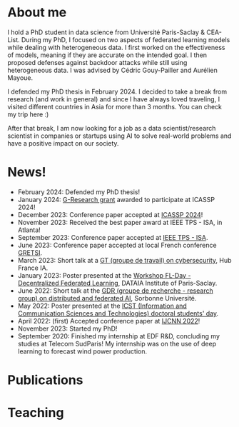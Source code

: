 # About me
I hold a PhD student in data science from Université Paris-Saclay & CEA-List. During my PhD, I focused on two aspects of federated learning models while dealing with heterogeneous data. I first worked on the effectiveness of models, meaning if they are accurate on the intended goal. I then proposed defenses against backdoor attacks while still using heterogeneous data. I was advised by Cédric Gouy-Pailler and Aurélien Mayoue.

I defended my PhD thesis in February 2024. I decided to take a break from research (and work in general) and since I have always loved traveling, I visited different countries in Asia for more than 3 months. You can check my trip here :)

After that break, I am now looking for a job as a data scientist/research scientist in companies or startups using AI to solve real-world problems and have a positive impact on our society. 

# News!
* February 2024: Defended my PhD thesis! 
* January 2024: [G-Research grant](https://www.gresearch.com/news/g-research-january-2024-grant-winners/) awarded to participate at ICASSP 2024!
* December 2023: Conference paper accepted at [ICASSP 2024](https://2024.ieeeicassp.org/)!
* November 2023: Received the best paper award at IEEE TPS - ISA, in Atlanta!
* September 2023: Conference paper accepted at [IEEE TPS - ISA](https://www.sis.pitt.edu/lersais/conference/tps/2023/index.html).
* June 2023: Conference paper accepted at local French conference [GRETSI](https://gretsi.fr/colloque2023/).
* March 2023: Short talk at a [GT (groupe de travail) on cybersecurity](https://www.hub-franceia.fr/groupes-de-travail/), Hub France IA.
* January 2023: Poster presented at the [Workshop FL-Day - Decentralized Federated Learning](https://www.dataia.eu/index.php/en/events/workshop-fl-day-decentralized-federated-learning-approaches-and-challenges), DATAIA Institute of Paris-Saclay.
* June 2022: Short talk at the [GDR (groupe de recherche - research group) on distributed and federated AI](https://sites.google.com/view/apprentissage-distribue-gdr/accueil), Sorbonne Université.
* May 2022: Poster presented at the [ICST (Information and Communication Sciences and Technologies) doctoral students' day](https://digicosme.cnrs.fr/ceremonie-de-remise-des-prix-de-la-meilleure-production-scientifique-en-stic-du-plateau-de-saclay/).
* April 2022: (first) Accepted conference paper at [IJCNN 2022](https://wcci2022.org/)!
* November 2023: Started my PhD! 
* September 2020: Finished my internship at EDF R&D, concluding my studies at Telecom SudParis! My internship was on the use of deep learning to forecast wind power production.

# Publications

# Teaching



